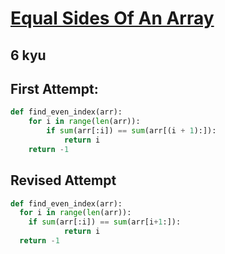 # [Equal Sides Of An Array](https://www.codewars.com/kata/5679aa472b8f57fb8c000047/python)

## 6 kyu

## First Attempt:
```python
def find_even_index(arr):
    for i in range(len(arr)):
        if sum(arr[:i]) == sum(arr[(i + 1):]):
            return i
    return -1
```

## Revised Attempt
```python
def find_even_index(arr):
  for i in range(len(arr)):
    if sum(arr[:i]) == sum(arr[i+1:]):
            return i
  return -1
```
